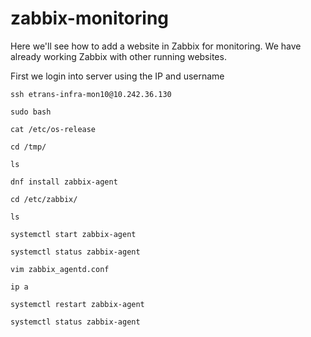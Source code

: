 # zabbix-monitoring
Here we'll see how to add a website in Zabbix for monitoring. We have already working Zabbix with other running websites.

First we login into server using the IP and username
```
ssh etrans-infra-mon10@10.242.36.130
```
```
sudo bash
```
```
cat /etc/os-release
```
```
cd /tmp/
```
```
ls
```
```
dnf install zabbix-agent
```
```
cd /etc/zabbix/
```
```
ls
```
```
systemctl start zabbix-agent
```
```
systemctl status zabbix-agent
```
```
vim zabbix_agentd.conf
```
```
ip a
```
```
systemctl restart zabbix-agent
```
```
systemctl status zabbix-agent
```


